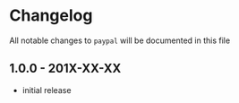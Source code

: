 # Changelog

All notable changes to `paypal` will be documented in this file

## 1.0.0 - 201X-XX-XX

- initial release
